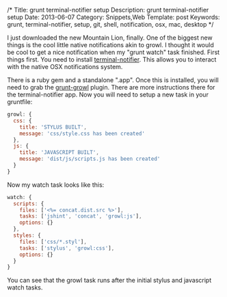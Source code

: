 /*
Title: grunt terminal-notifier setup
Description: grunt terminal-notifier setup
Date: 2013-06-07
Category: Snippets,Web
Template: post
Keywords: grunt, terminal-notifier, setup, git, shell, notification, osx, mac, desktop
*/

I just downloaded the new Mountain Lion, finally. One of the biggest new things is the cool little native notifications akin to growl. I thought it would be cool to get a nice notification when my "grunt watch" task finished. First things first. You need to install [terminal-notifier](https://github.com/alloy/terminal-notifier "alloy/terminal notifier"). This allows you to interact with the native OSX notifications system.

There is a ruby gem and a standalone ".app". Once this is installed, you will need to grab the [grunt-growl](https://github.com/alextucker/grunt-growl "alextucker/grunt-growl") plugin. There are more instructions there for the terminal-notifier app. Now you will need to setup a new task in your gruntfile:

```javascript
growl: {
  css: {
    title: 'STYLUS BUILT',
    message: 'css/style.css has been created'
  },
  js: {
    title: 'JAVASCRIPT BUILT',
    message: 'dist/js/scripts.js has been created'
  }
}
```

Now my watch task looks like this:

```javascript
watch: {
  scripts: {
    files: ['<%= concat.dist.src %>'],
    tasks: ['jshint', 'concat', 'growl:js'],
    options: {}
  },
  styles: {
    files: ['css/*.styl'],
    tasks: ['stylus', 'growl:css'],
    options: {}
  }
}
```

You can see that the growl task runs after the initial stylus and javascript watch tasks.
